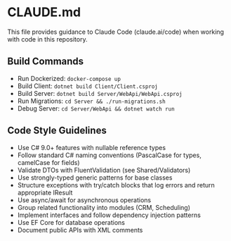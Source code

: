 # CLAUDE.md

This file provides guidance to Claude Code (claude.ai/code) when working with code in this repository.

## Build Commands
- Run Dockerized: `docker-compose up`
- Build Client: `dotnet build Client/Client.csproj`
- Build Server: `dotnet build Server/WebApi/WebApi.csproj`
- Run Migrations: `cd Server && ./run-migrations.sh`
- Debug Server: `cd Server/WebApi && dotnet watch run`

## Code Style Guidelines
- Use C# 9.0+ features with nullable reference types
- Follow standard C# naming conventions (PascalCase for types, camelCase for fields)
- Validate DTOs with FluentValidation (see Shared/Validators)
- Use strongly-typed generic patterns for base classes
- Structure exceptions with try/catch blocks that log errors and return appropriate IResult
- Use async/await for asynchronous operations
- Group related functionality into modules (CRM, Scheduling)
- Implement interfaces and follow dependency injection patterns
- Use EF Core for database operations
- Document public APIs with XML comments